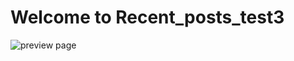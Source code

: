 # Welcome to Recent_posts_test3

![preview page]([/repository/assets/employee.png?raw=true](https://raw.githubusercontent.com/alextheme/Recent_posts_test3/master/helpers/preview.png) "Employee Data title")
